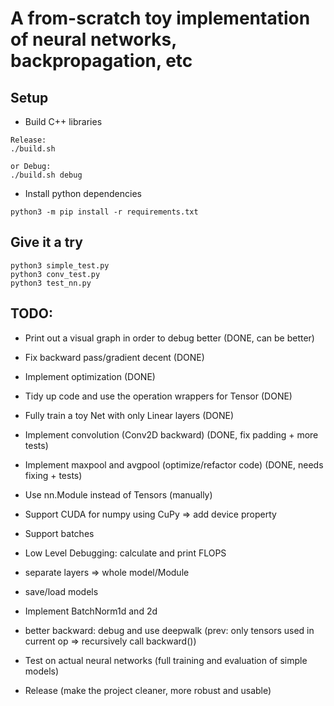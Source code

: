 # A from-scratch toy implementation of neural networks, backpropagation, etc

## Setup

- Build C++ libraries

```
Release:
./build.sh

or Debug:
./build.sh debug
```

- Install python dependencies

```
python3 -m pip install -r requirements.txt
```

## Give it a try

```
python3 simple_test.py
python3 conv_test.py
python3 test_nn.py
```

## TODO:

- Print out a visual graph in order to debug better (DONE, can be better)
- Fix backward pass/gradient decent (DONE)
- Implement optimization (DONE)
- Tidy up code and use the operation wrappers for Tensor (DONE)
- Fully train a toy Net with only Linear layers (DONE)
- Implement convolution (Conv2D backward) (DONE, fix padding + more tests)
- Implement maxpool and avgpool (optimize/refactor code) (DONE, needs fixing + tests)
- Use nn.Module instead of Tensors (manually)
- Support CUDA for numpy using CuPy => add device property
- Support batches
- Low Level Debugging: calculate and print FLOPS

- separate layers => whole model/Module
- save/load models
- Implement BatchNorm1d and 2d
- better backward: debug and use deepwalk (prev: only tensors used in current op => recursively call backward())
- Test on actual neural networks (full training and evaluation of simple models)
- Release (make the project cleaner, more robust and usable)
